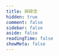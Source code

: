 ```yaml
---
title: 碎碎念
hidden: true
comment: false
sidebar: false
aside: false
readingTime: false
showMeta: false
---
```


<Memos />